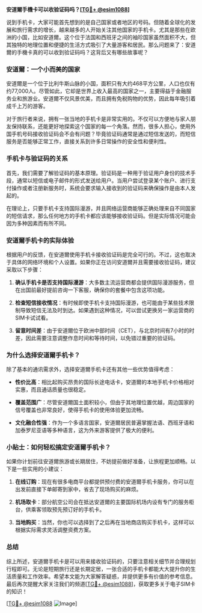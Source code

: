 **安道爾手機卡可以收验证码吗？[[TG💪+ @esim1088](https://t.me/s/esim1088)]**

说到手机卡，大家可能首先想到的是自己国家或者地区的号码。但随着全球化的发展和旅行需求的增长，越来越多的人开始关注其他国家的手机卡。尤其是那些在欧洲的小国，比如安道爾。这个位于法国和西班牙之间的袖珍国家虽然面积不大，但其独特的地理位置和便捷的生活方式吸引了大量游客和居民。那么问题来了：安道爾的手機卡真的可以收到验证码吗？这背后又有哪些故事呢？

### 安道爾：一个小而美的国家

安道爾是一个位于比利牛斯山脉的小国，面积只有大约468平方公里，人口也仅有约77,000人。尽管如此，它却是世界上收入最高的国家之一，主要得益于金融服务业和旅游业。安道爾不仅风景优美，而且拥有免税购物的优势，因此每年吸引着成千上万的游客。

对于旅行者来说，拥有一张当地的手机卡是非常实用的。不仅可以方便地与家人朋友保持联系，还能更好地探索这个国家的每一个角落。然而，很多人担心，使用外国手机号码接收验证码会不会有问题？毕竟验证码通常是通过短信发送的，而短信服务是否能够正常工作，直接关系到许多日常操作的安全性和便利性。

### 手机卡与验证码的关系

首先，我们需要了解验证码的基本原理。验证码是一种用于验证用户身份的技术手段，通常以短信或电子邮件的形式发送给用户。当用户尝试登录某个账户、进行支付操作或者注册新服务时，系统会要求输入接收到的验证码来确保操作是由本人发起的。

在理论上，只要手机卡支持国际漫游，并且网络运营商能够正确处理来自不同国家的短信请求，那么任何地方的手机卡都应该能够接收验证码。但是实际情况可能会因为多种因素而有所不同。

### 安道爾手机卡的实际体验

根据用户的反馈，在安道爾使用手机卡接收验证码是完全可行的。不过，这也取决于具体的网络环境和个人设置。如果你正在访问安道爾并且需要接收验证码，建议采取以下步骤：

1. **确认手机卡是否支持国际漫游**：大多数主流运营商都会提供国际漫游服务，但在出国前最好提前咨询一下客服，确保你的套餐中包含这项功能。
   
2. **检查短信接收情况**：有时候即使手机卡支持国际漫游，也可能由于某些技术限制导致短信无法及时到达。如果遇到这种情况，可以尝试更换另一家运营商的SIM卡试试看。

3. **留意时间差**：由于安道爾位于欧洲中部时间（CET），与北京时间有7小时的时差，因此需要注意调整作息时间和等待时间，以免错过重要的验证码。

### 为什么选择安道爾手机卡？

除了基本的通讯需求外，选择安道爾手机卡还有其他一些优势值得考虑：

- **性价比高**：相比起购买昂贵的国际长途电话卡，安道爾的本地手机卡价格相对实惠，而且通话质量也很稳定。
  
- **覆盖范围广**：尽管安道爾国土面积较小，但由于其地理位置优越，周边国家的信号覆盖也非常良好，使得手机卡的使用体验更加流畅。

- **文化融合性强**：作为一个多语言国家，安道爾居民普遍掌握法语、西班牙语和加泰罗尼亚语等多种语言，这为外来游客提供了极大的便利。

### 小贴士：如何轻松搞定安道爾手机卡？

如果你计划前往安道爾旅游或长期居住，不妨提前做好准备，让旅程更加顺畅。以下是一些实用的小建议：

1. **在线订购**：现在有很多电商平台都提供预付费的安道爾手机卡服务，你可以在出发前直接下单邮寄到家中，省去了现场购买的麻烦。

2. **机场取卡**：部分航空公司会在抵达安道爾的主要国际机场内设有专门的服务柜台，供乘客领取预先预订好的手机卡。

3. **当地购买**：当然，你也可以选择到了之后再在当地商店购买手机卡，这样可以根据实际需求灵活调整资费方案。

### 总结

综上所述，安道爾手机卡是可以用来接收验证码的，只要注意相关细节并合理规划行程即可。无论是短期旅行还是长期定居，一张合适的手机卡都能大大提升你的生活质量和工作效率。希望本文能为大家解答疑惑，并提供更多有价值的参考信息。最后再次提醒大家关注我们的频道[[TG💪+ @esim1088](https://t.me/s/esim1088)]，获取更多关于电子SIM卡的知识！

[[TG💪+ @esim1088](https://t.me/s/esim1088) ![Image](https://i.postimg.cc/4NQfJmqS/Snipaste-2025-05-13-00-14-12.png)]